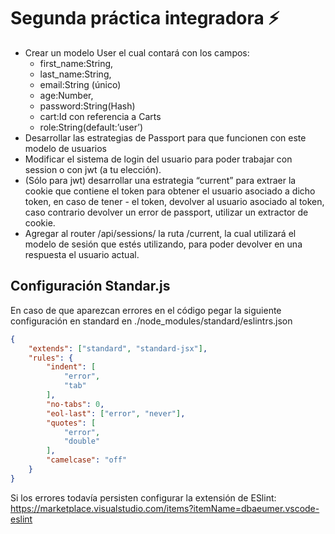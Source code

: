 # Segunda práctica integradora ⚡️

- Crear un modelo User el cual contará con los campos:
    - first_name:String,
    - last_name:String,
    - email:String (único)
    - age:Number,
    - password:String(Hash)
    - cart:Id con referencia a Carts
    - role:String(default:’user’)
- Desarrollar las estrategias de Passport para que funcionen con este modelo de usuarios
- Modificar el sistema de login del usuario para poder trabajar con session o con jwt (a tu elección). 
- (Sólo para jwt) desarrollar una estrategia “current” para extraer la cookie que contiene el token para obtener el usuario asociado a dicho token, en caso de tener - el token, devolver al usuario asociado al token, caso contrario devolver un error de passport, utilizar un extractor de cookie.
- Agregar al router /api/sessions/ la ruta /current, la cual utilizará el modelo de sesión que estés utilizando, para poder devolver en una respuesta el usuario actual.

## Configuración Standar.js

En caso de que aparezcan errores en el código pegar la siguiente configuración en standard en ./node_modules/standard/eslintrs.json

```JSON
{
    "extends": ["standard", "standard-jsx"],
    "rules": {
        "indent": [
            "error",
            "tab"
        ],
        "no-tabs": 0,
        "eol-last": ["error", "never"],
        "quotes": [
            "error",
            "double"
        ],
        "camelcase": "off"
    }
}
```

Si los errores todavía persisten configurar la extensión de ESlint: https://marketplace.visualstudio.com/items?itemName=dbaeumer.vscode-eslint